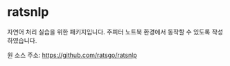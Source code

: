 # ratsnlp

자연어 처리 실습을 위한 패키지입니다.
주피터 노트북 환경에서 동작할 수 있도록 작성하였습니다.

원 소스 주소: https://github.com/ratsgo/ratsnlp
